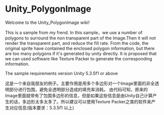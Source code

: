 # Unity_PolygonImage

Welcome to the Unity_PolygonImage wiki!

This is a sample from my frend. In this sample，we use a number of polygons to surround the non transparent part of the Image.Then it will not render the transparent part, and reduce the fill rate. From the code, the original sprite have contained the enclosed polygon information, but there are too many polygons if it's generated by unity directly. It is proposed that we can used software like Texture Packer to generate the corresponding information.

The sample requirements version Unity 5.3.5f1 or above

这是一个来自我朋友的例子。主要作用是用多个多边形对一个Image里面的非全透明部分进行包围，避免全透明部分造成的填充率消耗。 由代码可知，原来的Image里面就带有了包围多边形的信息，但是如果这些信息是由Unity自己计算产生的话，多边形太多太多了。所以建议可以使用Texture Packer之类的软件来产生对应信息(版本要求：5.3.5f1 以上)
